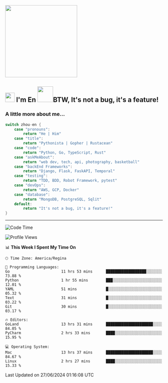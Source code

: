 <img align='center' src="https://media.giphy.com/media/GP1TJJSV4Ys1r64q2A/giphy.gif" width="230">

<h2><img src="https://emojis.slackmojis.com/emojis/images/1531849430/4246/blob-sunglasses.gif?1531849430" width="30"/> I'm En <img src="https://media.giphy.com/media/12oufCB0MyZ1Go/giphy.gif" width="50">BTW, It's not a bug, it's a feature!</h2>


<!-- <img align='right' src="https://media.giphy.com/media/M9gbBd9nbDrOTu1Mqx/giphy.gif" width="230"> -->


### A little more about me... 
<!--
```javascript
const zhou-en = {
    pronouns: "He" | "Him",
    title: "Pythonista" | "Gopher" | "Rustacean",
    code: ["Python", "Go", "Rust", "TypeScript"],
    askMeAbout: ["web dev", "tech", "app dev", "photography"],
    technologies: {
        backEnd: {
            python: ["Django", "Flask", "FaskAPI"],
            go: []
        },
        scraping: ["selenium", "scrapy", "spider"],
        testing: ["Robot Framework"],
        devOps: ["AWS", "Docker", "GCP", "Nginx"],
        databases: ["mongo", "postgresql", "sqlite"],
        misc: ["Firebase", "Heroku"]
    },
    architecture: ["Event Driven Architecture", "Microservices"],
    currentFocus: ["Temporal", "Rust"],
    funFact: "It's not a bug, it's a feature!"
};
```
  -->

```go
switch zhou-en {
    case "pronouns":
        return "He | Him"
    case "title":
        return "Pythonista | Gopher | Rustacean"
    case "code":
        return "Python, Go, TypeScript, Rust"
    case "askMeAbout":
        return "web dev, tech, api, photography, basketball"
    case "backEnd Frameworks":
        return "Django, Flask, FaskAPI, Temporal"
    case "testing":
        return "TDD, BDD, Robot Framework, pytest"
    case "devOps":
        return "AWS, GCP, Docker"
    case "database":
        return "MongoDB, PostgreSQL, Sqlit"
    default:
        return "It's not a bug, it's a feature!"
}
```




---
<!--START_SECTION:waka-->
![Code Time](http://img.shields.io/badge/Code%20Time-1%2C518%20hrs%2041%20mins-blue)

![Profile Views](http://img.shields.io/badge/Profile%20Views-8-blue)

📊 **This Week I Spent My Time On** 

```text
🕑︎ Time Zone: America/Regina

💬 Programming Languages: 
Go                       11 hrs 53 mins      ██████████████████░░░░░░░   73.88 % 
Python                   1 hr 55 mins        ███░░░░░░░░░░░░░░░░░░░░░░   12.01 % 
YAML                     51 mins             █░░░░░░░░░░░░░░░░░░░░░░░░   05.32 % 
Text                     31 mins             █░░░░░░░░░░░░░░░░░░░░░░░░   03.22 % 
Git                      30 mins             █░░░░░░░░░░░░░░░░░░░░░░░░   03.17 % 

🔥 Editors: 
GoLand                   13 hrs 31 mins      █████████████████████░░░░   84.05 % 
PyCharm                  2 hrs 33 mins       ████░░░░░░░░░░░░░░░░░░░░░   15.95 % 

💻 Operating System: 
Mac                      13 hrs 37 mins      █████████████████████░░░░   84.67 % 
Linux                    2 hrs 27 mins       ████░░░░░░░░░░░░░░░░░░░░░   15.33 % 
```


 Last Updated on 27/06/2024 01:16:08 UTC
<!--END_SECTION:waka-->
